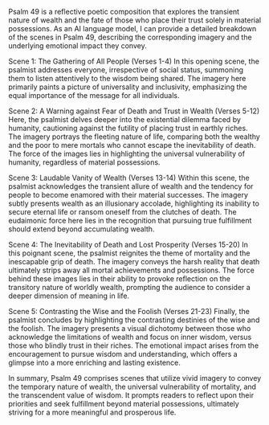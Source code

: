 Psalm 49 is a reflective poetic composition that explores the transient nature of wealth and the fate of those who place their trust solely in material possessions. As an AI language model, I can provide a detailed breakdown of the scenes in Psalm 49, describing the corresponding imagery and the underlying emotional impact they convey.

Scene 1: The Gathering of All People (Verses 1-4)
In this opening scene, the psalmist addresses everyone, irrespective of social status, summoning them to listen attentively to the wisdom being shared. The imagery here primarily paints a picture of universality and inclusivity, emphasizing the equal importance of the message for all individuals.

Scene 2: A Warning against Fear of Death and Trust in Wealth (Verses 5-12)
Here, the psalmist delves deeper into the existential dilemma faced by humanity, cautioning against the futility of placing trust in earthly riches. The imagery portrays the fleeting nature of life, comparing both the wealthy and the poor to mere mortals who cannot escape the inevitability of death. The force of the images lies in highlighting the universal vulnerability of humanity, regardless of material possessions.

Scene 3: Laudable Vanity of Wealth (Verses 13-14)
Within this scene, the psalmist acknowledges the transient allure of wealth and the tendency for people to become enamored with their material successes. The imagery subtly presents wealth as an illusionary accolade, highlighting its inability to secure eternal life or ransom oneself from the clutches of death. The eudaimonic force here lies in the recognition that pursuing true fulfillment should extend beyond accumulating wealth.

Scene 4: The Inevitability of Death and Lost Prosperity (Verses 15-20)
In this poignant scene, the psalmist reignites the theme of mortality and the inescapable grip of death. The imagery conveys the harsh reality that death ultimately strips away all mortal achievements and possessions. The force behind these images lies in their ability to provoke reflection on the transitory nature of worldly wealth, prompting the audience to consider a deeper dimension of meaning in life.

Scene 5: Contrasting the Wise and the Foolish (Verses 21-23)
Finally, the psalmist concludes by highlighting the contrasting destinies of the wise and the foolish. The imagery presents a visual dichotomy between those who acknowledge the limitations of wealth and focus on inner wisdom, versus those who blindly trust in their riches. The emotional impact arises from the encouragement to pursue wisdom and understanding, which offers a glimpse into a more enriching and lasting existence.

In summary, Psalm 49 comprises scenes that utilize vivid imagery to convey the temporary nature of wealth, the universal vulnerability of mortality, and the transcendent value of wisdom. It prompts readers to reflect upon their priorities and seek fulfillment beyond material possessions, ultimately striving for a more meaningful and prosperous life.